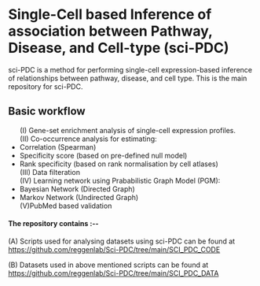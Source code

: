 <h1> Single-Cell based Inference of association between Pathway, Disease, and Cell-type (sci-PDC) </h1>

sci-PDC is a method for performing single-cell expression-based inference of relationships between pathway, disease, and cell type. This is the main repository for sci-PDC.

<h2>Basic workflow </h2>
<ul>
(I) Gene-set enrichment analysis of single-cell expression profiles. </br>
(II) Co-occurrence analysis for estimating:
  <li>Correlation (Spearman) </li>
 <li>Specificity score (based on pre-defined null model)</li> 
 <li>Rank specificity (based on rank normalisation by cell atlases)</li> 
(III) Data filteration </br>
(IV) Learning network using Prababilistic Graph Model (PGM):
  <li>Bayesian Network (Directed Graph)</li>
  <li>Markov Network (Undirected Graph)</li> 
(V)PubMed based validation
  </ul>
  
  
<h4> The repository contains :-- </br> </h4>

  (A) Scripts used for analysing datasets using sci-PDC can be found at <a> <href> https://github.com/reggenlab/Sci-PDC/tree/main/SCI_PDC_CODE </a> </br>


(B) Datasets used in above mentioned scripts can be found at <a> <href> https://github.com/reggenlab/Sci-PDC/tree/main/SCI_PDC_DATA </a> </br>


